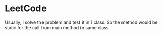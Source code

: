 # LeetCode

Usually, I solve the problem and test it in 1 class. So the method would be static for the call from main method in same class.
